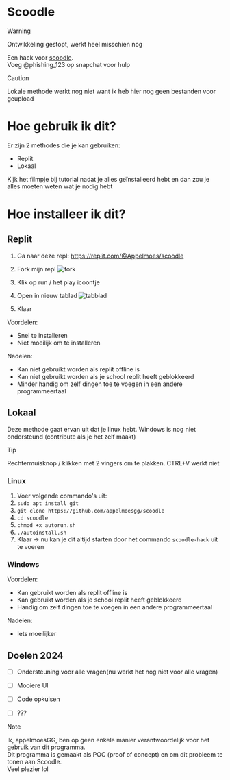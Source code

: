 # Scoodle

> [!WARNING]
> Ontwikkeling gestopt, werkt heel misschien nog

Een hack voor [scoodle](https://scoodle.be).  
Voeg @phishing_123 op snapchat voor hulp  
  
  
> [!CAUTION]
> Lokale methode werkt nog niet want ik heb hier nog geen bestanden voor geupload


# Hoe gebruik ik dit?
Er zijn 2 methodes die je kan gebruiken:
- Replit
- Lokaal

Kijk het filmpje bij tutorial nadat je alles geïnstalleerd hebt en dan zou je alles moeten weten wat je nodig hebt

# Hoe installeer ik dit?
## Replit
1. Ga naar deze repl: https://replit.com/@Appelmoes/scoodle
2. Fork mijn repl ![fork](https://github.com/appelmoesgg/scoodle/assets/101522959/a0561a98-2d1f-4968-8409-96dda15bb715)
3. Klik op run / het play icoontje
4. Open in nieuw tablad ![tabblad](https://github.com/appelmoesgg/scoodle/assets/101522959/3f0dfcfe-c193-4fcd-a60b-934943988a36)

5. Klaar

Voordelen:
- Snel te installeren
- Niet moeilijk om te installeren

Nadelen:
- Kan niet gebruikt worden als replit offline is
- Kan niet gebruikt worden als je school replit heeft geblokkeerd
- Minder handig om zelf dingen toe te voegen in een andere programmeertaal

## Lokaal
Deze methode gaat ervan uit dat je linux hebt.
Windows is nog niet ondersteund (contribute als je het zelf maakt)
> [!TIP]
> Rechtermuisknop / klikken met 2 vingers om te plakken. CTRL+V werkt niet

### Linux
1. Voer volgende commando's uit:
2. `sudo apt install git`
3. `git clone https://github.com/appelmoesgg/scoodle`
4. `cd scoodle`
5. `chmod +x autorun.sh`
6. `./autoinstall.sh`
7. Klaar -> nu kan je dit altijd starten door het commando `scoodle-hack` uit te voeren

### Windows
  
  

Voordelen:
- Kan gebruikt worden als replit offline is
- Kan gebruikt worden als je school replit heeft geblokkeerd
- Handig om zelf dingen toe te voegen in een andere programmeertaal

Nadelen:
- Iets moeilijker


## Doelen 2024
- [ ] Ondersteuning voor alle vragen(nu werkt het nog niet voor alle vragen)
- [ ] Mooiere UI
- [ ] Code opkuisen
- [ ] ???
  
  


> [!NOTE]
> Ik, appelmoesGG, ben op geen enkele manier verantwoordelijk voor het gebruik van dit programma.  
> Dit programma is gemaakt als POC (proof of concept) en om dit probleem te tonen aan Scoodle.  
> Veel plezier lol  
